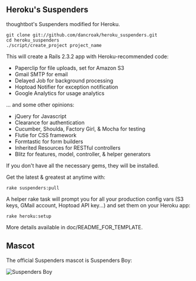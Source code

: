 Heroku's Suspenders
-------------------

thoughtbot's Suspenders modified for Heroku.

    git clone git://github.com/dancroak/heroku_suspenders.git
    cd heroku_suspenders
    ./script/create_project project_name

This will create a Rails 2.3.2 app with Heroku-recommended code:

* Paperclip for file uploads, set for Amazon S3
* Gmail SMTP for email
* Delayed Job for background processing
* Hoptoad Notifier for exception notification
* Google Analytics for usage analytics

... and some other opinions:

* jQuery for Javascript
* Clearance for authentication
* Cucumber, Shoulda, Factory Girl, & Mocha for testing
* Flutie for CSS framework
* Formtastic for form builders
* Inherited Resources for RESTful controllers
* Blitz for features, model, controller, & helper generators

If you don't have all the necessary gems, they will be installed.

Get the latest & greatest at anytime with:

    rake suspenders:pull

A helper rake task will prompt you for all your production config vars (S3
keys, GMail account, Hoptoad API key...) and set them on your Heroku app:

    rake heroku:setup

More details available in doc/README_FOR_TEMPLATE.

Mascot
------

The official Suspenders mascot is Suspenders Boy:

![Suspenders Boy](http://media.tumblr.com/1TEAMALpseh5xzf0Jt6bcwSMo1_400.png)

